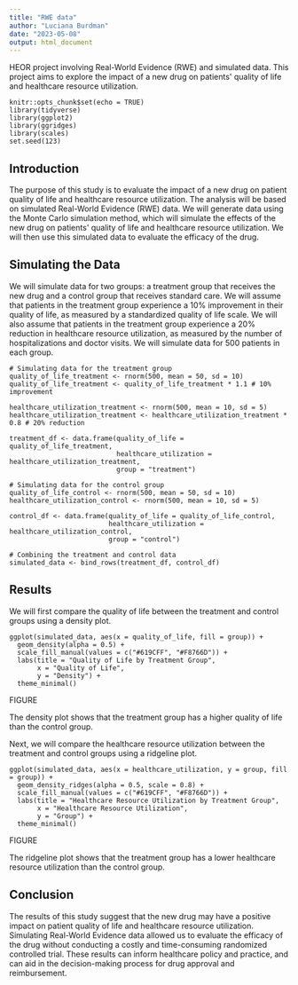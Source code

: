 ```yaml
---
title: "RWE data"
author: "Luciana Burdman"
date: "2023-05-08"
output: html_document
---
```


HEOR project involving Real-World Evidence (RWE) and simulated data. This project aims to explore the impact of a new drug on patients' quality of life and healthcare resource utilization.

```{r setup, include=FALSE}
knitr::opts_chunk$set(echo = TRUE)
library(tidyverse)
library(ggplot2)
library(ggridges)
library(scales)
set.seed(123)
```

## Introduction
The purpose of this study is to evaluate the impact of a new drug on patient quality of life and healthcare resource utilization. The analysis will be based on simulated Real-World Evidence (RWE) data. We will generate data using the Monte Carlo simulation method, which will simulate the effects of the new drug on patients' quality of life and healthcare resource utilization. We will then use this simulated data to evaluate the efficacy of the drug.

## Simulating the Data
We will simulate data for two groups: a treatment group that receives the new drug and a control group that receives standard care. We will assume that patients in the treatment group experience a 10% improvement in their quality of life, as measured by a standardized quality of life scale. We will also assume that patients in the treatment group experience a 20% reduction in healthcare resource utilization, as measured by the number of hospitalizations and doctor visits. We will simulate data for 500 patients in each group.

```{r}
# Simulating data for the treatment group
quality_of_life_treatment <- rnorm(500, mean = 50, sd = 10)
quality_of_life_treatment <- quality_of_life_treatment * 1.1 # 10% improvement

healthcare_utilization_treatment <- rnorm(500, mean = 10, sd = 5)
healthcare_utilization_treatment <- healthcare_utilization_treatment * 0.8 # 20% reduction

treatment_df <- data.frame(quality_of_life = quality_of_life_treatment,
                           healthcare_utilization = healthcare_utilization_treatment,
                           group = "treatment")

# Simulating data for the control group
quality_of_life_control <- rnorm(500, mean = 50, sd = 10)
healthcare_utilization_control <- rnorm(500, mean = 10, sd = 5)

control_df <- data.frame(quality_of_life = quality_of_life_control,
                         healthcare_utilization = healthcare_utilization_control,
                         group = "control")

# Combining the treatment and control data
simulated_data <- bind_rows(treatment_df, control_df)

```

## Results
We will first compare the quality of life between the treatment and control groups using a density plot.

```{r}
ggplot(simulated_data, aes(x = quality_of_life, fill = group)) +
  geom_density(alpha = 0.5) +
  scale_fill_manual(values = c("#619CFF", "#F8766D")) +
  labs(title = "Quality of Life by Treatment Group",
       x = "Quality of Life",
       y = "Density") +
  theme_minimal()
```

FIGURE

The density plot shows that the treatment group has a higher quality of life than the control group.

Next, we will compare the healthcare resource utilization between the treatment and control groups using a ridgeline plot.

```{r}
ggplot(simulated_data, aes(x = healthcare_utilization, y = group, fill = group)) +
  geom_density_ridges(alpha = 0.5, scale = 0.8) +
  scale_fill_manual(values = c("#619CFF", "#F8766D")) +
  labs(title = "Healthcare Resource Utilization by Treatment Group",
       x = "Healthcare Resource Utilization",
       y = "Group") +
  theme_minimal()
```


FIGURE

The ridgeline plot shows that the treatment group has a lower healthcare resource utilization than the control group.

## Conclusion
The results of this study suggest that the new drug may have a positive impact on patient quality of life and healthcare resource utilization. Simulating Real-World Evidence data allowed us to evaluate the efficacy of the drug without conducting a costly and time-consuming randomized controlled trial. These results can inform healthcare policy and practice, and can aid in the decision-making process for drug approval and reimbursement.
